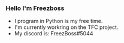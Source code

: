 ### Hello I'm Freezboss

* I program in Python is my free time.
* I'm currently workring on the TFC project.
* My discord is: FreezBoss#5044

<!---
FreezBoss/FreezBoss is a ✨ special ✨ repository because its `README.md` (this file) appears on your GitHub profile.
You can click the Preview link to take a look at your changes.
--->

